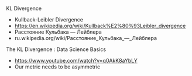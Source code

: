 

KL Divergence
- Kullback-Leibler Divergence
- https://en.wikipedia.org/wiki/Kullback%E2%80%93Leibler_divergence
- Расстояние Кульбака — Лейблера
- ru.wikipedia.org/wiki/Расстояние_Кульбака_—_Лейблера


The KL Divergence : Data Science Basics
- https://www.youtube.com/watch?v=q0AkK8aYbLY
- Our metric needs to be asymmetric